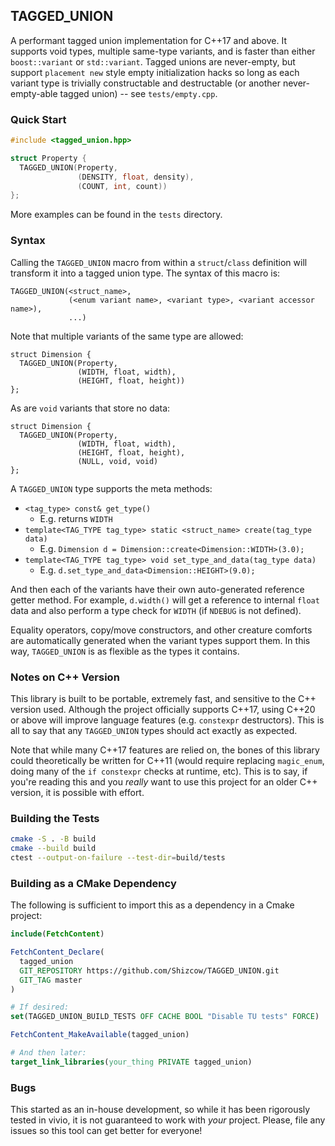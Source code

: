 ## TAGGED_UNION

A performant tagged union implementation for C++17 and above.
It supports void types, multiple same-type variants, and is faster than either `boost::variant` or `std::variant`.
Tagged unions are never-empty, but support `placement new` style empty initialization hacks so long as each variant type is trivially constructable and destructable (or another never-empty-able tagged union) -- see `tests/empty.cpp`.

### Quick Start
```C++
#include <tagged_union.hpp>

struct Property {
  TAGGED_UNION(Property,
               (DENSITY, float, density),
               (COUNT, int, count))
};
```

More examples can be found in the `tests` directory.

### Syntax
Calling the `TAGGED_UNION` macro from within a `struct`/`class` definition will transform it into a tagged union type.
The syntax of this macro is:
```
TAGGED_UNION(<struct_name>,
             (<enum variant name>, <variant type>, <variant accessor name>),
             ...)
```

Note that multiple variants of the same type are allowed:
```
struct Dimension {
  TAGGED_UNION(Property,
               (WIDTH, float, width),
               (HEIGHT, float, height))
};
```

As are `void` variants that store no data:
```
struct Dimension {
  TAGGED_UNION(Property,
               (WIDTH, float, width),
               (HEIGHT, float, height),
			   (NULL, void, void)
};
```

A `TAGGED_UNION` type supports the meta methods:
- `<tag_type> const& get_type()`
  - E.g. returns `WIDTH`
- `template<TAG_TYPE tag_type> static <struct_name> create(tag_type data)`
  - E.g. `Dimension d = Dimension::create<Dimension::WIDTH>(3.0);`
- `template<TAG_TYPE tag_type> void set_type_and_data(tag_type data)`
  - E.g. `d.set_type_and_data<Dimension::HEIGHT>(9.0);`
  
And then each of the variants have their own auto-generated reference getter method.
For example, `d.width()` will get a reference to internal `float` data and also perform a type check for `WIDTH` (if `NDEBUG` is not defined).

Equality operators, copy/move constructors, and other creature comforts are automatically generated when the variant types support them.
In this way, `TAGGED_UNION` is as flexible as the types it contains.

### Notes on C++ Version
This library is built to be portable, extremely fast, and sensitive to the C++ version used.
Although the project officially supports C++17, using C++20 or above will improve language features (e.g. `constexpr` destructors).
This is all to say that any `TAGGED_UNION` types should act exactly as expected.

Note that while many C++17 features are relied on, the bones of this library could theoretically be written for C++11 (would require replacing `magic_enum`, doing many of the `if constexpr` checks at runtime, etc).
This is to say, if you're reading this and you *really* want to use this project for an older C++ version, it is possible with effort.

### Building the Tests
```sh
cmake -S . -B build
cmake --build build
ctest --output-on-failure --test-dir=build/tests
```

### Building as a CMake Dependency
The following is sufficient to import this as a dependency in a Cmake project:
```cmake
include(FetchContent)

FetchContent_Declare(
  tagged_union
  GIT_REPOSITORY https://github.com/Shizcow/TAGGED_UNION.git
  GIT_TAG master
)

# If desired:
set(TAGGED_UNION_BUILD_TESTS OFF CACHE BOOL "Disable TU tests" FORCE)

FetchContent_MakeAvailable(tagged_union)

# And then later:
target_link_libraries(your_thing PRIVATE tagged_union)
```

### Bugs
This started as an in-house development, so while it has been rigorously tested in vivio, it is not guaranteed to work with *your* project.
Please, file any issues so this tool can get better for everyone!
